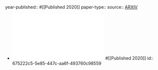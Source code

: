year-published:: #[[Published 2020]] 
paper-type:: 
source:: [ARXIV](https://arxiv.org/abs/1810.10109)

- ![Et Tu Alexa? When Commodity WiFi Devices Turn into Adversarial Motion Sensors](../assets/et_tu_alexa_1733436109637_0.pdf) #[[Published 2020]]
  id:: 675222c5-5e85-447c-aa6f-493760c98559